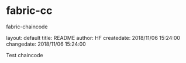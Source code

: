 # fabric-cc
fabric-chaincode

layout: default
title:  README
author: HF
createdate: 2018/11/06 15:24:00
changedate: 2018/11/06 15:24:00


Test chaincode
